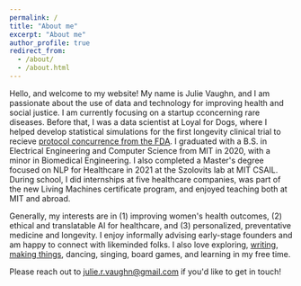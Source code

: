 ```yaml
---
permalink: /
title: "About me"
excerpt: "About me"
author_profile: true
redirect_from: 
  - /about/
  - /about.html
---
```


Hello, and welcome to my website! My name is Julie Vaughn, and I am passionate about the use of data and technology for improving health and social justice. I am currently focusing on a startup cconcerning rare diseases. Before that, I was a data scientist at Loyal for Dogs, where I helped develop statistical simulations for the first longevity clinical trial to recieve [protocol concurrence from the FDA](https://loyalfordogs.com/posts/loyal-announces-historic-fda-milestone-for-large-dog-lifespan-extension-drug). I graduated with a B.S. in Electrical Engineering and Computer Science from MIT in 2020, with a minor in Biomedical Engineering. I also completed a Master's degree focused on NLP for Healthcare in 2021 at the Szolovits lab at MIT CSAIL. During school, I did internships at five healthcare companies, was part of the new Living Machines certificate program, and enjoyed teaching both at MIT and abroad.

Generally, my interests are in (1) improving women's health outcomes, (2) ethical and translatable AI for healthcare, and (3) personalized, preventative medicine and longevity. I enjoy informally advising early-stage founders and am happy to connect with likeminded folks. I also love exploring, [writing](https://open.substack.com/pub/ahealthyfuture/p/why-i-care-about-womens-health?r=257w8w&utm_campaign=post&utm_medium=web), [making things](https://juliesprojects.weebly.com/hardware-projects.html), dancing, singing, board games, and learning in my free time. 

Please reach out to julie.r.vaughn@gmail.com if you'd like to get in touch! 